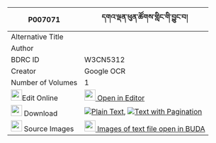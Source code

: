 |P007071|དགའ་ལྡན་ཕུན་ཚོགས་གླིང་གི་བྱུང་བ། 
| --- | --- 
|Alternative Title |
|Author | 
|BDRC ID | W3CN5312
|Creator | Google OCR
|Number of Volumes| 1
|<img width="25" src="https://img.icons8.com/color/25/000000/edit-property.png">Edit Online| [<img width="25" src="https://avatars.githubusercontent.com/u/45091458?s=200&v=4"> Open in Editor](http://editor.openpecha.org/P007071)
|<img width="25" src="https://img.icons8.com/fluent/48/000000/download-2.png"/>  Download | [![](https://img.icons8.com/color/20/000000/txt.png)Plain Text](https://github.com/Openpecha/P007071/releases/download/v1/ganden_puntsok_ling_gi_jungwa_plain_P007071.zip), [![](https://img.icons8.com/color/20/000000/txt.png)Text with Pagination](https://github.com/Openpecha/P007071/releases/download/v1/ganden_puntsok_ling_gi_jungwa_pages_P007071.zip)
|<img width="25" src="https://img.icons8.com/plasticine/100/000000/pictures-folder.png"/>  Source Images | [<img width="25" src="https://library.bdrc.io/icons/BUDA-small.svg"> Images of text file open in BUDA](https://library.bdrc.io/show/bdr:W3CN5312)